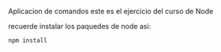 Aplicacion de comandos este es el ejercicio del curso de Node

recuerde instalar los paquedes de node asi:

```
npm install
```